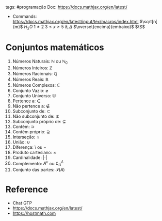 tags: #programação 
Doc: https://docs.mathjax.org/en/latest/

- Commands: https://docs.mathjax.org/en/latest/input/tex/macros/index.html
$\sqrt[n]{m}$
$H_2O$
$1 \neq 2$
$3 \leq x \geq 5$
$\delta, \Delta$
$\overset{encima}{embaixo}$
$\S$

# Conjuntos matemáticos
1.  Números Naturais: $\mathbb{N}$ ou $\mathbb{N}_{0}$
2.  Números Inteiros: $\mathbb{Z}$
3.  Números Racionais: $\mathbb{Q}$
4.  Números Reais: $\mathbb{R}$
5.  Números Complexos: $\mathbb{C}$
6.  Conjunto Vazio: $\varnothing$
7.  Conjunto Universo: $\mathbb{U}$
8.  Pertence a: $\in$
9.  Não pertence a: $\notin$
10.  Subconjunto de: $\subset$
11.  Não subconjunto de: $\not\subset$ 
12.  Subconjunto próprio de: $\subsetneq$
13.  Contém: $\supset$
14.  Contém próprio: $\supsetneq$
15.  Interseção: $\cap$
16.  União: $\cup$
17.  Diferença: $\setminus$ ou $-$
18.  Produto cartesiano: $\times$
19.  Cardinalidade: $|\cdot |$
20.  Complemento: $A^{c}$ ou $\complement_{U}^A$
21.  Conjunto das partes: $\mathcal{P}(A)$

# Reference
- Chat GTP
- https://docs.mathjax.org/en/latest/
- https://hostmath.com
 